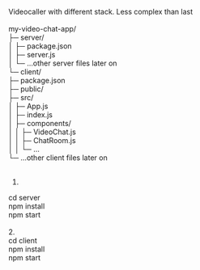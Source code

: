 Videocaller with different stack. Less complex than last <br/>
 <br/>
my-video-chat-app/ <br/>
├─ server/ <br/>
│  ├─ package.json <br/>
│  ├─ server.js <br/>
│  └─ ...other server files later on  <br/>
└─ client/ <br/>
   ├─ package.json <br/>
   ├─ public/ <br/>
   ├─ src/ <br/>
   │  ├─ App.js <br/>
   │  ├─ index.js <br/>
   │  ├─ components/ <br/>
   │  │  ├─ VideoChat.js <br/>
   │  │  ├─ ChatRoom.js <br/>
   │  │  └─ ... <br/>
   └─ ...other client files later on  <br/>
 <br/>
1. <br/>
cd server  <br/>
npm install <br/>
npm start <br/>
 <br/>
2. <br/>
cd client <br/>
npm install <br/>
npm start <br/>